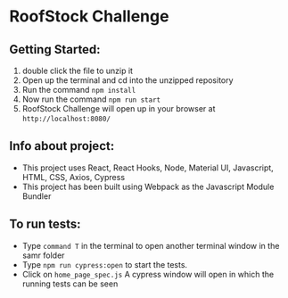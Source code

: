 # RoofStock Challenge

## Getting Started:
1. double click the file to unzip it
2. Open up the terminal and cd into the unzipped repository
3. Run the command `npm install`
4. Now run the command `npm run start`
5. RoofStock Challenge will open up in your browser at `http://localhost:8080/`

## Info about project:
* This project uses React, React Hooks, Node, Material UI, Javascript, HTML, CSS, Axios, Cypress
* This project has been built using Webpack as the Javascript Module Bundler

## To run tests:
* Type `command T` in the terminal to open another terminal window in the samr folder
* Type `npm run cypress:open` to start the tests. 
* Click on `home_page_spec.js` A cypress window will open in which the running tests can be seen